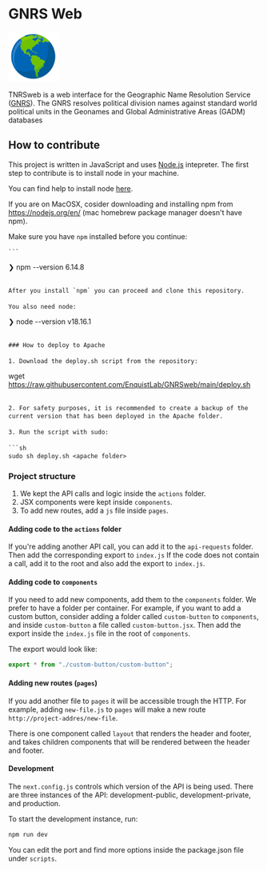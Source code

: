 # GNRS Web

<img src="./public/logo.png" width="100" height="100">

TNRSweb is a web interface for the Geographic Name Resolution Service ([GNRS](https://github.com/ojalaquellueva/gnrs)).
The GNRS resolves political division names against standard world political units in the Geonames and Global Administrative Areas (GADM) databases

## How to contribute

This project is written in JavaScript and uses [Node.js](https://nodejs.org/en/) intepreter.
The first step to contribute is to install node in your machine.

You can find help to install node [here](https://nodejs.dev/learn/how-to-install-nodejs).

If you are on MacOSX, cosider downloading
and installing npm from https://nodejs.org/en/ (mac homebrew package manager doesn't have npm).

Make sure you have `npm` installed before you continue:

    ```

❯ npm --version
6.14.8

```

After you install `npm` you can proceed and clone this repository.

You also need node:

```

❯ node --version
v18.16.1

```

### How to deploy to Apache

1. Download the deploy.sh script from the repository:

```

wget https://raw.githubusercontent.com/EnquistLab/GNRSweb/main/deploy.sh

````

2. For safety purposes, it is recommended to create a backup of the current version that has been deployed in the Apache folder.

3. Run the script with sudo:

```sh
sudo sh deploy.sh <apache folder>
````

### Project structure

1. We kept the API calls and logic inside the `actions` folder.
2. JSX components were kept inside `components`.
3. To add new routes, add a `js` file inside `pages`.

#### Adding code to the `actions` folder

If you're adding another API call, you can add it to the `api-requests` folder.
Then add the corresponding export to `index.js`
If the code does not contain a call, add it to the root and also add the export to `index.js`.

#### Adding code to `components`

If you need to add new components, add them to the `components` folder.
We prefer to have a folder per container.
For example, if you want to add a custom button, consider adding a folder called `custom-button` to `components`,
and inside `custom-button` a file called `custom-button.jsx`.
Then add the export inside the `index.js` file in the root of `components`.

The export would look like:

```javascript
export * from "./custom-button/custom-button";
```

#### Adding new routes (`pages`)

If you add another file to `pages` it will be accessible trough the HTTP.
For example, adding `new-file.js` to `pages` will make a new route `http://project-addres/new-file`.

There is one component called `layout` that renders the header and footer, and takes children components
that will be rendered between the header and footer.

#### Development

The `next.config.js` controls which version of the API is being used.
There are three instances of the API: development-public, development-private, and production.

To start the development instance, run:

```sh
npm run dev
```

You can edit the port and find more options inside the package.json file under `scripts`.
